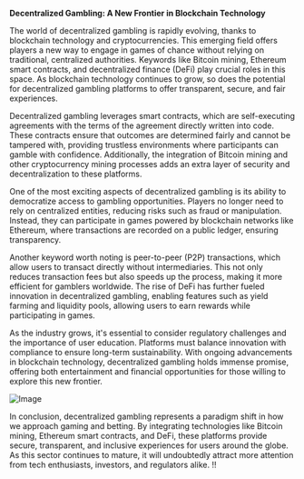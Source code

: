 **Decentralized Gambling: A New Frontier in Blockchain Technology**

The world of decentralized gambling is rapidly evolving, thanks to blockchain technology and cryptocurrencies. This emerging field offers players a new way to engage in games of chance without relying on traditional, centralized authorities. Keywords like Bitcoin mining, Ethereum smart contracts, and decentralized finance (DeFi) play crucial roles in this space. As blockchain technology continues to grow, so does the potential for decentralized gambling platforms to offer transparent, secure, and fair experiences.

Decentralized gambling leverages smart contracts, which are self-executing agreements with the terms of the agreement directly written into code. These contracts ensure that outcomes are determined fairly and cannot be tampered with, providing trustless environments where participants can gamble with confidence. Additionally, the integration of Bitcoin mining and other cryptocurrency mining processes adds an extra layer of security and decentralization to these platforms.

One of the most exciting aspects of decentralized gambling is its ability to democratize access to gambling opportunities. Players no longer need to rely on centralized entities, reducing risks such as fraud or manipulation. Instead, they can participate in games powered by blockchain networks like Ethereum, where transactions are recorded on a public ledger, ensuring transparency.

Another keyword worth noting is peer-to-peer (P2P) transactions, which allow users to transact directly without intermediaries. This not only reduces transaction fees but also speeds up the process, making it more efficient for gamblers worldwide. The rise of DeFi has further fueled innovation in decentralized gambling, enabling features such as yield farming and liquidity pools, allowing users to earn rewards while participating in games.

As the industry grows, it's essential to consider regulatory challenges and the importance of user education. Platforms must balance innovation with compliance to ensure long-term sustainability. With ongoing advancements in blockchain technology, decentralized gambling holds immense promise, offering both entertainment and financial opportunities for those willing to explore this new frontier. 

![Image](https://github.com/user-attachments/assets/3be06921-4469-491d-bd37-5f14c53422b7)

In conclusion, decentralized gambling represents a paradigm shift in how we approach gaming and betting. By integrating technologies like Bitcoin mining, Ethereum smart contracts, and DeFi, these platforms provide secure, transparent, and inclusive experiences for users around the globe. As this sector continues to mature, it will undoubtedly attract more attention from tech enthusiasts, investors, and regulators alike. !!
